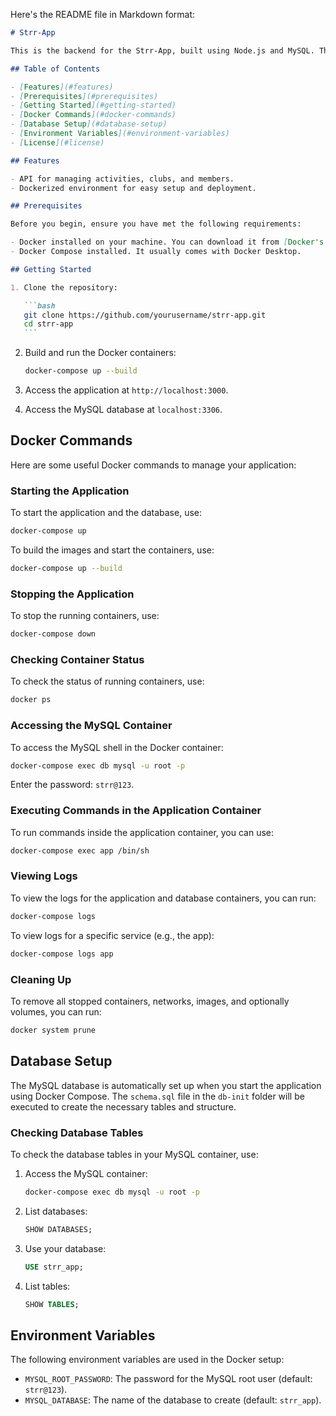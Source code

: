 Here's the README file in Markdown format:

````markdown
# Strr-App

This is the backend for the Strr-App, built using Node.js and MySQL. The application is containerized using Docker to simplify deployment and ensure a consistent environment.

## Table of Contents

- [Features](#features)
- [Prerequisites](#prerequisites)
- [Getting Started](#getting-started)
- [Docker Commands](#docker-commands)
- [Database Setup](#database-setup)
- [Environment Variables](#environment-variables)
- [License](#license)

## Features

- API for managing activities, clubs, and members.
- Dockerized environment for easy setup and deployment.

## Prerequisites

Before you begin, ensure you have met the following requirements:

- Docker installed on your machine. You can download it from [Docker's official website](https://www.docker.com/products/docker-desktop).
- Docker Compose installed. It usually comes with Docker Desktop.

## Getting Started

1. Clone the repository:

   ```bash
   git clone https://github.com/yourusername/strr-app.git
   cd strr-app
   ```
````

2. Build and run the Docker containers:

   ```bash
   docker-compose up --build
   ```

3. Access the application at `http://localhost:3000`.

4. Access the MySQL database at `localhost:3306`.

## Docker Commands

Here are some useful Docker commands to manage your application:

### Starting the Application

To start the application and the database, use:

```bash
docker-compose up
```

To build the images and start the containers, use:

```bash
docker-compose up --build
```

### Stopping the Application

To stop the running containers, use:

```bash
docker-compose down
```

### Checking Container Status

To check the status of running containers, use:

```bash
docker ps
```

### Accessing the MySQL Container

To access the MySQL shell in the Docker container:

```bash
docker-compose exec db mysql -u root -p
```

Enter the password: `strr@123`.

### Executing Commands in the Application Container

To run commands inside the application container, you can use:

```bash
docker-compose exec app /bin/sh
```

### Viewing Logs

To view the logs for the application and database containers, you can run:

```bash
docker-compose logs
```

To view logs for a specific service (e.g., the app):

```bash
docker-compose logs app
```

### Cleaning Up

To remove all stopped containers, networks, images, and optionally volumes, you can run:

```bash
docker system prune
```

## Database Setup

The MySQL database is automatically set up when you start the application using Docker Compose. The `schema.sql` file in the `db-init` folder will be executed to create the necessary tables and structure.

### Checking Database Tables

To check the database tables in your MySQL container, use:

1. Access the MySQL container:

   ```bash
   docker-compose exec db mysql -u root -p
   ```

2. List databases:

   ```sql
   SHOW DATABASES;
   ```

3. Use your database:

   ```sql
   USE strr_app;
   ```

4. List tables:

   ```sql
   SHOW TABLES;
   ```

## Environment Variables

The following environment variables are used in the Docker setup:

- `MYSQL_ROOT_PASSWORD`: The password for the MySQL root user (default: `strr@123`).
- `MYSQL_DATABASE`: The name of the database to create (default: `strr_app`).
